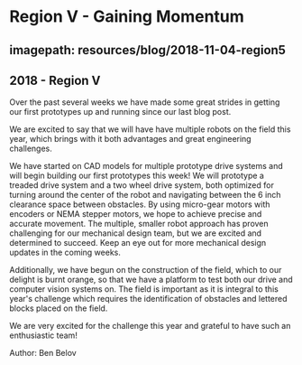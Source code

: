 # Region V - Gaining Momentum
## imagepath: resources/blog/2018-11-04-region5
## 2018 - Region V

Over the past several weeks we have made some great strides in getting our first prototypes up and running since our last blog post.

We are excited to say that we will have have multiple robots on the field this year, which brings with it both advantages and great engineering challenges. 

We have started on CAD models for multiple prototype drive systems and will begin building our first prototypes this week! We will prototype a treaded drive system and a two wheel drive system, both optimized for turning around the center of the robot and navigating between the 6 inch clearance space between obstacles. By using micro-gear motors with encoders or NEMA stepper motors, we hope to achieve precise and accurate movement. The multiple, smaller robot approach has proven challenging for our mechanical design team, but we are excited and determined to succeed. Keep an eye out for more mechanical design updates in the coming weeks.

Additionally, we have begun on the construction of the field, which to our delight is burnt orange, so that we have a platform to test both our drive and computer vision systems on. The field is important as it is integral to this year's challenge which requires the identification of obstacles and lettered blocks placed on the field.

We are very excited for the challenge this year and grateful to have such an enthusiastic team!

Author: Ben Belov